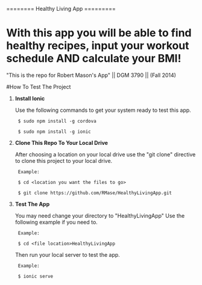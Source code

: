 ========   Healthy Living App   =========

With this app you will be able to find healthy recipes, input your workout schedule
AND calculate your BMI!
======================================================

"This is the repo for Robert Mason's App" || DGM 3790 || (Fall 2014)

#How To Test The Project

1. **Install Ionic**

    Use the following commands to get your system ready to test this app.
        
        $ sudo npm install -g cordova
        
        $ sudo npm install -g ionic
        

2. **Clone This Repo To Your Local Drive**

    After choosing a location on your local drive use the "git clone" directive to clone this project to your local drive.
    
        Example:
        
        $ cd <location you want the files to go>
        
        $ git clone https://github.com/RMase/HealthyLivingApp.git
      
       

3. **Test The App**
    
    You may need change your directory to "HealthyLivingApp" Use the following example if you need to.
        
        Example:
        
        $ cd <file location>HealthyLivingApp
        
    Then run your local server to test the app.
        
        Example:
        
        $ ionic serve
        
        
        
        
        
        
        
        
        


